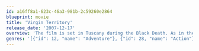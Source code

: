```yaml
---
id: a16ff8a1-623c-46a3-981b-2c59260e2864
blueprint: movie
title: 'Virgin Territory'
release_date: '2007-12-17'
overview: 'The film is set in Tuscany during the Black Death. As in the Decameron, ten young Florentines take refuge from the plague. But instead of telling stories, they have lusty adventures, bawdy exchanges, romance and swordplay. There are randy nuns, Saracen pirates, and a sexy cow.'
genres: '[{"id": 12, "name": "Adventure"}, {"id": 28, "name": "Action"}, {"id": 35, "name": "Comedy"}, {"id": 10749, "name": "Romance"}]'
---
```


